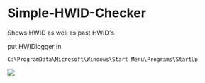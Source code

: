 # Simple-HWID-Checker
Shows HWID as well as past HWID's

put HWIDlogger in
```
C:\ProgramData\Microsoft\Windows\Start Menu\Programs\StartUp
```
![](https://i.imgur.com/guIyUuw.jpg)

